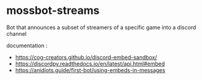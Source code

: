 # mossbot-streams
Bot that announces a subset of streamers of a specific game into a discord channel



documentation :

- https://cog-creators.github.io/discord-embed-sandbox/
- https://discordpy.readthedocs.io/en/latest/api.html#embed
- https://anidiots.guide/first-bot/using-embeds-in-messages

